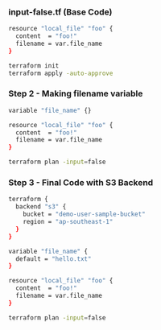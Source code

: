 
### input-false.tf (Base Code)

```sh
resource "local_file" "foo" {
  content  = "foo!"
  filename = var.file_name
}
```

```sh
terraform init
terraform apply -auto-approve
```

### Step 2 - Making filename variable

```sh
variable "file_name" {}

resource "local_file" "foo" {
  content  = "foo!"
  filename = var.file_name
}
```

```sh
terraform plan -input=false
```

### Step 3 - Final Code with S3 Backend

```sh
terraform {
  backend "s3" {
    bucket = "demo-user-sample-bucket"
    region = "ap-southeast-1"
  }
}

variable "file_name" {
  default = "hello.txt"
}

resource "local_file" "foo" {
  content  = "foo!"
  filename = var.file_name
}
```

```sh
terraform plan -input=false
```